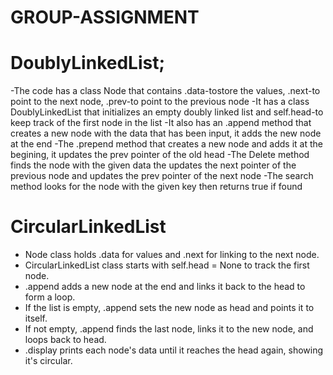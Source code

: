 # GROUP-ASSIGNMENT

# DoublyLinkedList;
-The code has a class Node that contains .data-tostore the values, .next-to point to the next node, .prev-to point to the previous node
-It has a class DoublyLinkedList that initializes an empty doubly linked list and self.head-to keep track of the first node in the list
-It also has an .append method that creates a new node with the data that has been input, it adds the new node at the end
-The .prepend method that creates a new node and adds it at the begining, it updates the prev pointer of the old head
-The Delete method finds the node with the given data the updates the next pointer of the previous node and updates the prev pointer of the next node
-The search method looks for the node with the given key then returns true if found
 
 # CircularLinkedList 
- Node class holds .data for values and .next for linking to the next node.
- CircularLinkedList class starts with self.head = None to track the first node.
- .append adds a new node at the end and links it back to the head to form a loop.
- If the list is empty, .append sets the new node as head and points it to itself.
- If not empty, .append finds the last node, links it to the new node, and loops back to head.
- .display prints each node's data until it reaches the head again, showing it's circular.

 
